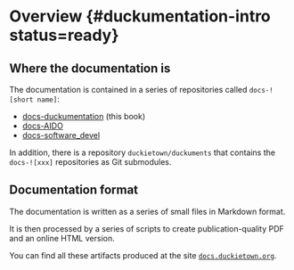 # Overview {#duckumentation-intro status=ready} 

## Where the documentation is

The documentation is contained in a series of repositories called `docs-![short name]`:

* [docs-duckumentation](http://github.com/duckietown/docs-duckumentation) (this book)
* [docs-AIDO](http://github.com/duckietown/docs-AIDO) 
* [docs-software_devel](http://github.com/duckietown/docs-software_devel) 

In addition, there is a repository `duckietown/duckuments` that contains the `docs-![xxx]` repositories as Git submodules.

## Documentation format 

The documentation is written as a series of small files in Markdown format.

It is then processed by a series of scripts to create publication-quality PDF and an online HTML version.

You can find all these artifacts produced at the site [`docs.duckietown.org`](http://docs.duckietown.org).
